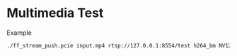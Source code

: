 # Multimedia Test

Example

```bash
./ff_stream_push.pcie input.mp4 rtsp://127.0.0.1:8554/test h264_bm NV12 1920 1080 25 1000 500 1 0
```
